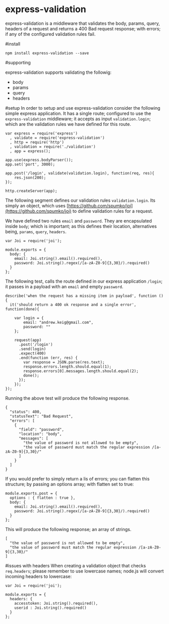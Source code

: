 express-validation
==================

express-validation is a middleware that validates the body, params, query, headers of a request and returns a 400 Bad request response; with errors; if any of the configured validation rules fail.

#install

```
npm install express-validation --save
```


#supporting

express-validation supports validating the followig: 

- body
- params
- query
- headers

#setup
In order to setup and use express-validation consider the following simple express application.  It has a single route; configured to use the ```express-validation``` middleware; it accepts as input ```validation.login```; which are the validation rules we have defined for this route.

```
var express = require('express')
  , validate = require('express-validation')
  , http = require('http') 
  , validation = require('./validation')
  , app = express();

app.use(express.bodyParser());
app.set('port', 3000);

app.post('/login', validate(validation.login), function(req, res){
    res.json(200);
});

http.createServer(app);
```


The following segment defines our validation rules ```validation.login```.  Its simply an object, which uses [https://github.com/spumko/joi](https://github.com/spumko/joi) to define validation rules for a request.

We have defined two rules ```email``` and ```password```.  They are encapsulated inside ```body```; which is important; as this defines their location, alternatives being, ```params```, ```query```, ```headers```.

```
var Joi = require('joi');

module.exports = {
  body: {
    email: Joi.string().email().required(),
    password: Joi.string().regex(/[a-zA-Z0-9]{3,30}/).required()
  }
};
```

The following test, calls the route defined in our express application ```/login```; it passes in a payload with an ```email``` and empty ```password```.  

```
describe('when the request has a missing item in payload', function () {
  it('should return a 400 ok response and a single error', function(done){

    var login = {
        email: "andrew.keig@gmail.com",
        password: ""
    };

    request(app)
      .post('/login')
      .send(login)
      .expect(400)
      .end(function (err, res) {
        var response = JSON.parse(res.text);
        response.errors.length.should.equal(1);
        response.errors[0].messages.length.should.equal(2);
        done();
      });
    });
});
```

Running the above test will produce the following response.

```
{
  "status": 400,
  "statusText": "Bad Request",
  "errors": [
    {
      "field": "password",
      "location": "body",
      "messages": [
        "the value of password is not allowed to be empty",
        "the value of password must match the regular expression /[a-zA-Z0-9]{3,30}/"
      ]
    }
  ]
}
```

If you would prefer to simply return a lis of errors; you can flatten this structure; by passing an options array; with flatten set to true:

```
module.exports.post = {
  options : { flatten : true },
  body: {
    email: Joi.string().email().required(),
    password: Joi.string().regex(/[a-zA-Z0-9]{3,30}/).required()
  }
};
```

This will produce the following response; an array of strings.


```
[
  "the value of password is not allowed to be empty",
  "the value of password must match the regular expression /[a-zA-Z0-9]{3,30}/"
]

```

#issues with headers
When creating a validation object that checks ```req.headers```; please remember to use lowercase names; node.js will convert incoming headers to lowercase:


```
var Joi = require('joi');

module.exports = {
  headers: {
    accesstoken: Joi.string().required(),
    userid : Joi.string().required()
  }
};
```
